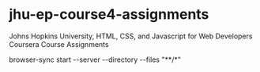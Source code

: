 # jhu-ep-course4-assignments
 Johns Hopkins University, HTML, CSS, and Javascript for Web Developers Coursera Course Assignments

browser-sync start --server --directory --files "**/*"
